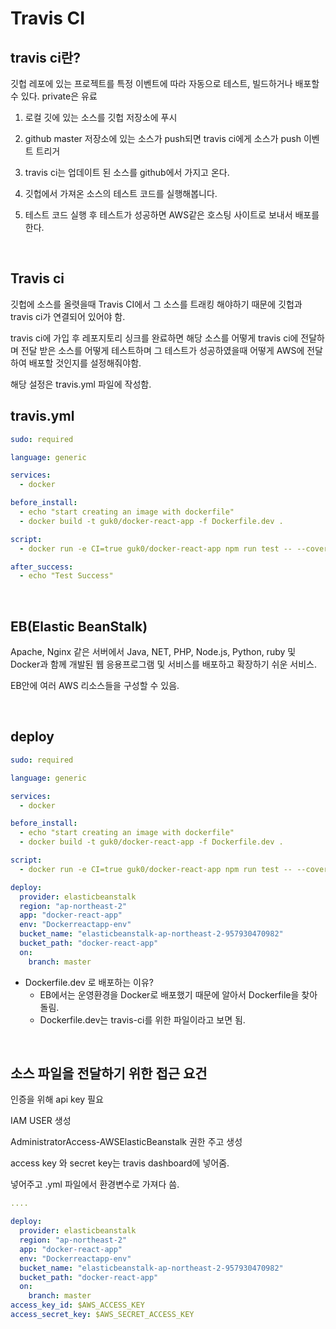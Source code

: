 # Travis CI
## travis ci란?

깃헙 레포에 있는 프로젝트를 특정 이벤트에 따라 자동으로 테스트, 빌드하거나 배포할 수 있다. private은 유료
1. 로컬 깃에 있는 소스를 깃헙 저장소에 푸시

2. github master 저장소에 있는 소스가 push되면 travis ci에게 소스가 push 이벤트 트리거

3. travis ci는 업데이트 된 소스를 github에서 가지고 온다.

4. 깃헙에서 가져온 소스의 테스트 코드를 실행해봅니다.

5. 테스트 코드 실행 후 테스트가 성공하면 AWS같은 호스팅 사이트로 보내서 배포를 한다.

<br>

## Travis ci

깃헙에 소스를 올렷을때 Travis CI에서 그 소스를 트래킹 해야하기 때문에 깃헙과 travis ci가 연결되어 있어야 함.

travis ci에 가입 후 레포지토리 싱크를 완료하면 해당 소스를 어떻게 travis ci에 전달하며 전달 받은 소스를 어떻게 테스트하며 그 테스트가 성공하였을때 어떻게 AWS에 전달하여 배포할 것인지를 설정해줘야함. 

해당 설정은 travis.yml 파일에 작성함.

## travis.yml

```yaml
sudo: required

language: generic

services:
  - docker

before_install:
  - echo "start creating an image with dockerfile"
  - docker build -t guk0/docker-react-app -f Dockerfile.dev .

script:
  - docker run -e CI=true guk0/docker-react-app npm run test -- --coverage

after_success:
  - echo "Test Success"
```

<br>

## EB(Elastic BeanStalk)

Apache, Nginx 같은 서버에서 Java, NET, PHP, Node.js, Python, ruby 및 Docker과 함께 개발된 웹 응용프로그램 및 서비스를 배포하고 확장하기 쉬운 서비스.

EB안에 여러 AWS 리소스들을 구성할 수 있음.

<br>

## deploy

```yaml
sudo: required

language: generic

services:
  - docker

before_install:
  - echo "start creating an image with dockerfile"
  - docker build -t guk0/docker-react-app -f Dockerfile.dev .

script:
  - docker run -e CI=true guk0/docker-react-app npm run test -- --coverage

deploy: 
  provider: elasticbeanstalk
  region: "ap-northeast-2"
  app: "docker-react-app"
  env: "Dockerreactapp-env"
  bucket_name: "elasticbeanstalk-ap-northeast-2-957930470982"
  bucket_path: "docker-react-app"
  on: 
    branch: master
```

- Dockerfile.dev 로 배포하는 이유?
    - EB에서는 운영환경을 Docker로 배포했기 때문에 알아서 Dockerfile을 찾아 돌림.
    - Dockerfile.dev는 travis-ci를 위한 파일이라고 보면 됨.

<br>

## 소스 파일을 전달하기 위한 접근 요건
인증을 위해 api key 필요

IAM USER 생성

AdministratorAccess-AWSElasticBeanstalk 권한 주고 생성

access key 와 secret key는 travis dashboard에 넣어줌.

넣어주고 .yml 파일에서 환경변수로 가져다 씀.

```yaml
....

deploy: 
  provider: elasticbeanstalk
  region: "ap-northeast-2"
  app: "docker-react-app"
  env: "Dockerreactapp-env"
  bucket_name: "elasticbeanstalk-ap-northeast-2-957930470982"
  bucket_path: "docker-react-app"
  on: 
    branch: master
access_key_id: $AWS_ACCESS_KEY
access_secret_key: $AWS_SECRET_ACCESS_KEY
```